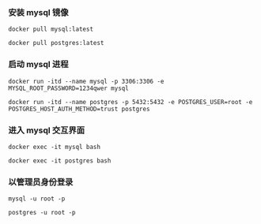 ### 安装 mysql 镜像

```
docker pull mysql:latest
```

```
docker pull postgres:latest
```

### 启动 mysql 进程

```
docker run -itd --name mysql -p 3306:3306 -e MYSQL_ROOT_PASSWORD=1234qwer mysql
```

```
docker run -itd --name postgres -p 5432:5432 -e POSTGRES_USER=root -e POSTGRES_HOST_AUTH_METHOD=trust postgres
```

### 进入 mysql 交互界面

```
docker exec -it mysql bash
```

```
docker exec -it postgres bash
```

### 以管理员身份登录

```
mysql -u root -p
```

```
postgres -u root -p
```
